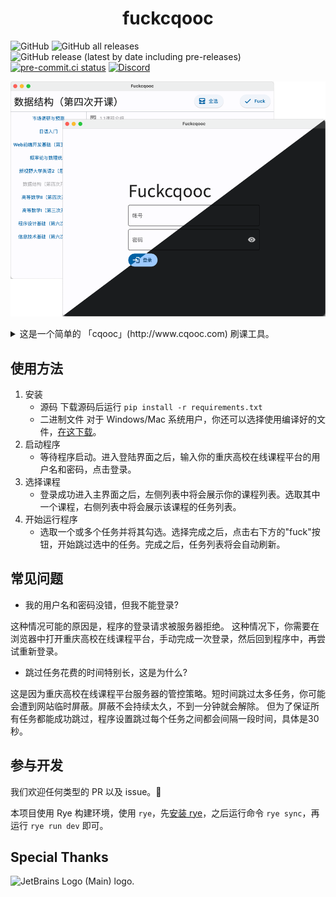 <h1 align="center">fuckcqooc</h1>

![GitHub](https://img.shields.io/github/license/Fatpandac/fuck_cqooc)  ![GitHub all releases](https://img.shields.io/github/downloads/Fatpandac/fuck_cqooc/total)  ![GitHub release (latest by date including pre-releases)](https://img.shields.io/github/v/release/Fatpandac/fuck_cqooc?include_prereleases)  [![pre-commit.ci status](https://results.pre-commit.ci/badge/github/Fatpandac/fuck_cqooc/master.svg)](https://results.pre-commit.ci/latest/github/Fatpandac/fuck_cqooc/master) [![Discord](https://img.shields.io/discord/1100683975321722980?label=Discord)](https://discord.gg/KMQBfKHzRm)

![fuckcqooc GUI](./metadata/UI.png)

<details>
<summary>这是一个简单的 「cqooc」(http://www.cqooc.com) 刷课工具。</summary>

> 🥁 We don't need no education
>
> 🎹 We don't need no thought control
>
> 🎸 No dark sarcasm in the classroom
>
> 🎙️ Teacher, leave those kids alone
</details>

## 使用方法

1. 安装
    - 源码
    下载源码后运行 `pip install -r requirements.txt`
    - 二进制文件
    对于 Windows/Mac 系统用户，你还可以选择使用编译好的文件，[在这下载](https://github.com/Fatpandac/fuck_cqooc/releases)。
2. 启动程序
    - 等待程序启动。进入登陆界面之后，输入你的重庆高校在线课程平台的用户名和密码，点击登录。
3. 选择课程
    - 登录成功进入主界面之后，左侧列表中将会展示你的课程列表。选取其中一个课程，右侧列表中将会展示该课程的任务列表。
4. 开始运行程序
    - 选取一个或多个任务并将其勾选。选择完成之后，点击右下方的"fuck"按钮，开始跳过选中的任务。完成之后，任务列表将会自动刷新。

## 常见问题

- 我的用户名和密码没错，但我不能登录?

这种情况可能的原因是，程序的登录请求被服务器拒绝。
这种情况下，你需要在浏览器中打开重庆高校在线课程平台，手动完成一次登录，然后回到程序中，再尝试重新登录。

- 跳过任务花费的时间特别长，这是为什么?

这是因为重庆高校在线课程平台服务器的管控策略。短时间跳过太多任务，你可能会遭到网站临时屏蔽。屏蔽不会持续太久，不到一分钟就会解除。
但为了保证所有任务都能成功跳过，程序设置跳过每个任务之间都会间隔一段时间，具体是30秒。

## 参与开发

我们欢迎任何类型的 PR 以及 issue。🎉

本项目使用 Rye 构建环境，使用 `rye`，先[安装 rye](https://rye-up.com/guide/installation/)，之后运行命令 `rye sync`，再运行 `rye run dev` 即可。

## Special Thanks

<img src="https://resources.jetbrains.com/storage/products/company/brand/logos/jb_beam.png" alt="JetBrains Logo (Main) logo." width="168">
